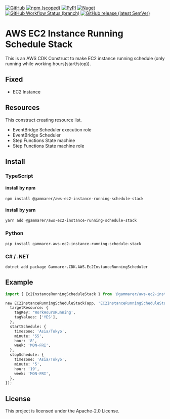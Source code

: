[![GitHub](https://img.shields.io/github/license/yicr/aws-ec2-instance-running-schedule-stack?style=flat-square)](https://github.com/yicr/aws-ec2-instance-running-schedule-stack/blob/main/LICENSE)
[![npm (scoped)](https://img.shields.io/npm/v/@gammarer/aws-ec2-instance-running-schedule-stack?style=flat-square)](https://www.npmjs.com/package/@gammarer/aws-ec2-instance-running-schedule-stack)
[![PyPI](https://img.shields.io/pypi/v/gammarer.aws-ec2-instance-running-schedule-stack?style=flat-square)](https://pypi.org/project/gammarer.aws-ec2-instance-running-schedule-stack/)
[![Nuget](https://img.shields.io/nuget/v/Gammarer.CDK.AWS.Ec2InstanceRunningScheduleStack?style=flat-square)](https://www.nuget.org/packages/Gammarer.CDK.AWS.Ec2InstanceRunningScheduleStack/)
[![GitHub Workflow Status (branch)](https://img.shields.io/github/actions/workflow/status/yicr/aws-ec2-instance-running-schedule-stack/release.yml?branch=main&label=release&style=flat-square)](https://github.com/yicr/aws-ec2-instance-running-schedule-stack/actions/workflows/release.yml)
[![GitHub release (latest SemVer)](https://img.shields.io/github/v/release/yicr/aws-ec2-instance-running-schedule-stack?sort=semver&style=flat-square)](https://github.com/yicr/aws-ec2-instance-running-schedule-stack/releases)

# AWS EC2 Instance Running Schedule Stack

This is an AWS CDK Construct to make EC2 instance running schedule (only running while working hours(start/stop)).

## Fixed

* EC2 Instance

## Resources

This construct creating resource list.

* EventBridge Scheduler execution role
* EventBridge Scheduler
* Step Functions State machine
* Step Functions State machine role

## Install

### TypeScript

#### install by npm

```shell
npm install @gammarer/aws-ec2-instance-running-schedule-stack
```

#### install by yarn

```shell
yarn add @gammarer/aws-ec2-instance-running-schedule-stack
```

### Python

```shell
pip install gammarer.aws-ec2-instance-running-schedule-stack
```

### C# / .NET

```shell
dotnet add package Gammarer.CDK.AWS.Ec2InstanceRunningScheduler
```

## Example

```python
import { Ec2InstanceRunningScheduleStack } from '@gammarer/aws-ec2-instance-running-schedule-stack';

new EC2InstanceRunningScheduleStack(app, 'EC2InstanceRunningScheduleStack', {
  targetResource: {
    tagKey: 'WorkHoursRunning',
    tagValues: ['YES'],
  },
  startSchedule: {
    timezone: 'Asia/Tokyo',
    minute: '55',
    hour: '8',
    week: 'MON-FRI',
  },
  stopSchedule: {
    timezone: 'Asia/Tokyo',
    minute: '5',
    hour: '19',
    week: 'MON-FRI',
  },
});
```

## License

This project is licensed under the Apache-2.0 License.
